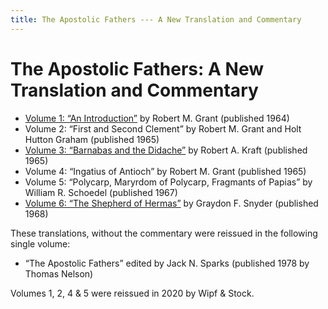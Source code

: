 ```yaml
---
title: The Apostolic Fathers --- A New Translation and Commentary
---
```


# The Apostolic Fathers: A New Translation and Commentary

* [Volume 1: “An Introduction”](https://archive.org/details/apostolicfathers0000unse_a4r8) by Robert M. Grant (published 1964)
* Volume 2: “First and Second Clement” by Robert M. Grant and Holt Hutton Graham (published 1965)
* [Volume 3: “Barnabas and the Didache”](apostolicfathersnewtranslationandcommentary_v3.html) by Robert A. Kraft (published 1965)
* Volume 4: “Ingatius of Antioch” by Robert M. Grant (published 1965)
* Volume 5: “Polycarp, Maryrdom of Polycarp, Fragmants of Papias” by William R. Schoedel (published 1967)
* [Volume 6: “The Shepherd of Hermas”](apostolicfathersnewtranslationandcommentary_v6.html) by Graydon F. Snyder (published 1968)

These translations, without the commentary were reissued in the following single volume:
* “The Apostolic Fathers” edited by Jack N. Sparks (published 1978 by Thomas Nelson)

Volumes 1, 2, 4 & 5 were reissued in 2020 by Wipf & Stock.
